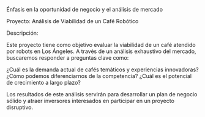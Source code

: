 Énfasis en la oportunidad de negocio y el análisis de mercado

Proyecto: Análisis de Viabilidad de un Café Robótico

Descripción:

Este proyecto tiene como objetivo evaluar la viabilidad de un café atendido por robots en Los Ángeles. A través de un análisis exhaustivo del mercado, buscaremos responder a preguntas clave como:

¿Cuál es la demanda actual de cafés temáticos y experiencias innovadoras?
¿Cómo podemos diferenciarnos de la competencia?
¿Cuál es el potencial de crecimiento a largo plazo?

Los resultados de este análisis servirán para desarrollar un plan de negocio sólido y atraer inversores interesados en participar en un proyecto disruptivo.
